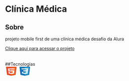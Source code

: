 <h1>Clínica Médica</h1>

<h2>Sobre</h2>
 <p>projeto mobile first de uma clínica médica desafio da Alura</p>
 <a href = "https://clinica-medica-wheat.vercel.app">Clique aqui para acessar o projeto</a>
<br><br><br> 
##Tecnologias
<div>
  <img align="center" alt="HTML" height="30" width="40" src="https://raw.githubusercontent.com/devicons/devicon/master/icons/html5/html5-original.svg">
  <img align="center" alt="CSS" height="30" width="40" src="https://raw.githubusercontent.com/devicons/devicon/master/icons/css3/css3-original.svg">
</div>
